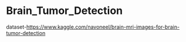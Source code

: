 # Brain_Tumor_Detection
dataset-https://www.kaggle.com/navoneel/brain-mri-images-for-brain-tumor-detection
